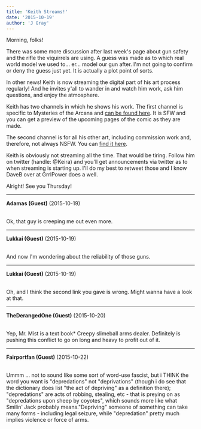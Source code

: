 ```yaml
---
title: 'Keith Streams!'
date: '2015-10-19'
author: 'J Gray'
---
```


<p>Morning, folks!</p><p>There was some more discussion after last week's page about gun safety and the rifle the viquirrels are using. A guess was made as to which real world model we used to... er... model our gun after. I'm not going to confirm or deny the guess just yet. It is actually a plot point of sorts.</p><p>In other news! Keith is now streaming the digital part of his art process regularly! And he invites y'all to wander in and watch him work, ask him questions, and enjoy the atmosphere.</p><p>Keith has two channels in which he shows his work. The first channel is specific to Mysteries of the Arcana and <a href="http://www.picarto.tv/MysteriesoftheArcana" target="_blank">can be found here</a>. It is SFW and you can get a preview of the upcoming pages of the comic as they are made.</p><p>The second channel is for all his other art, including commission work and, therefore, not always NSFW. You can <a href="http://www.picarto.com/Keiraarts" target="_blank">find it here</a>.</p><p>Keith is obviously not streaming all the time. That would be tiring. Follow him on twitter (handle: @Keira) and you'll get announcements via twitter as to when streaming is starting up. I'll do my best to retweet those and I know DaveB over at GrrlPower does a well.</p><p>Alright! See you Thursday!</p>

---
**Adamas (Guest)** (2015-10-19)

<br> Ok, that guy is creeping me out even more.<br>

---
**Lukkai (Guest)** (2015-10-19)

<br> And now I'm wondering about the reliability of those guns.<br>

---
**Lukkai (Guest)** (2015-10-19)

<br> Oh, and I think the second link you gave is wrong. Might wanna have a look at that.<br>

---
**TheDerangedOne (Guest)** (2015-10-20)

<br> Yep, Mr. Mist is a text book* Creepy slimeball arms dealer. Definitely is pushing this conflict to go on long and heavy to profit out of it.

---
**Fairportfan (Guest)** (2015-10-22)

<br>Ummm ... not to sound like some sort of word-use fascist, but i THINK the word you want is "depredations" not "deprivations" (though i do see that the dictionary does list "the act of depriving" as a definition there); "depredations" are acts of robbing, stealing, etc - that is preying on as "depredations upon sheep by coyotes", which sounds more like what Smilin' Jack probably means."Depriving" someone of something can take many forms - including legal seizure, while "depredation" pretty much implies violence or force of arms.


